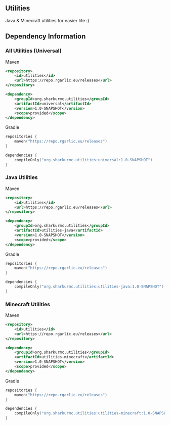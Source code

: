 ## Utilities
Java & Minecraft utilities for easier life :)

## Dependency Information

### All Utilities (Universal)
Maven
```xml
<repository>
    <id>utilities</id>
    <url>https://repo.rgarlic.eu/releases</url>
</repository>
```
```xml
<dependency>
    <groupId>org.sharkurmc.utilities</groupId>
    <artifactId>universal</artifactId>
    <version>1.0-SNAPSHOT</version>
    <scope>provided</scope>
</dependency>
```

Gradle
```kotlin
repositories {
    maven("https://repo.rgarlic.eu/releases")
}
```
```kotlin
dependencies {
    compileOnly("org.sharkurmc.utilities:universal:1.0-SNAPSHOT")
}
```

### Java Utilities
Maven
```xml
<repository>
    <id>utilities</id>
    <url>https://repo.rgarlic.eu/releases</url>
</repository>
```
```xml
<dependency>
    <groupId>org.sharkurmc.utilities</groupId>
    <artifactId>utilities-java</artifactId>
    <version>1.0-SNAPSHOT</version>
    <scope>provided</scope>
</dependency>
```

Gradle
```kotlin
repositories {
    maven("https://repo.rgarlic.eu/releases")
}
```
```kotlin
dependencies {
    compileOnly("org.sharkurmc.utilities:utilities-java:1.0-SNAPSHOT")
}
```

### Minecraft Utilities
Maven
```xml
<repository>
    <id>utilities</id>
    <url>https://repo.rgarlic.eu/releases</url>
</repository>
```
```xml
<dependency>
    <groupId>org.sharkurmc.utilities</groupId>
    <artifactId>utilities-minecraft</artifactId>
    <version>1.0-SNAPSHOT</version>
    <scope>provided</scope>
</dependency>
```

Gradle
```kotlin
repositories {
    maven("https://repo.rgarlic.eu/releases")
}
```
```kotlin
dependencies {
    compileOnly("org.sharkurmc.utilities:utilities-minecraft:1.0-SNAPSHOT")
}
```
